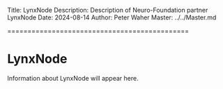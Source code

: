 ﻿Title: LynxNode
Description: Description of Neuro-Foundation partner LynxNode
Date: 2024-08-14
Author: Peter Waher
Master: ../../Master.md

=============================================

LynxNode
===========

Information about LynxNode will appear here.